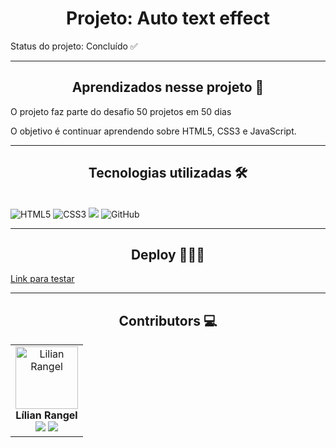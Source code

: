 
<h1 align="center">Projeto: Auto text effect</h1>
<p>Status do projeto: Concluído ✅</p>
<hr>
<h2 align="center">Aprendizados nesse projeto 🎯</h2>
<p>O projeto faz parte do desafio 50 projetos em 50 dias </p>

<p> O objetivo é continuar aprendendo sobre HTML5, CSS3 e JavaScript.</p>

<hr>
<h2 align="center">Tecnologias utilizadas 🛠</h2><br>
<img src="https://img.shields.io/badge/HTML5-E34F26?style=for-the-badge&logo=html5&logoColor=white" alt="HTML5" data-canonical-src="https://img.shields.io/badge/html5-%23E34F26.svg?style=for-the-badge&amp;logo=html5&amp;logoColor=white" style="max-width: 100%;">
<img src="https://img.shields.io/badge/CSS3-1572B6?style=for-the-badge&logo=css3&logoColor=white" alt="CSS3" data-canonical-src="https://img.shields.io/badge/css3-%231572B6.svg?style=for-the-badge&amp;logo=css3&amp;logoColor=white" style="max-width: 100%;">
<img src="https://img.shields.io/badge/JavaScript-323330?style=for-the-badge&logo=javascript&logoColor=F7DF1E" >
<img src="https://img.shields.io/badge/GitHub-100000?style=for-the-badge&logo=github&logoColor=white" alt="GitHub" style="max-width: 100%">

<hr>
<h2 align="center">Deploy 👨🏽‍💻</h2>
<a href="https://lilian-rangel-text-effect.netlify.app/" target="_blank">Link para testar</a>


<hr>
<h2 align="center"> Contributors 💻</h2>
<table align="center">
<tbody>
<tr>
<td align="center">
<img src="https://avatars.githubusercontent.com/u/105670314?v=4" width="100px;" alt="Lilian Rangel" style="max-width: 100%;"><br><b>Lílian Rangel</b>
<br>
<a href="https://www.linkedin.com/in/lilian-rangel-de-paiva/"><img src="https://img.shields.io/badge/LinkedIn-0077B5?style=for-the-badge&logo=linkedin&logoColor=white"></a>
<a href="https://github.com/lilian-rangel"><img src="https://img.shields.io/badge/GitHub-100000?style=for-the-badge&logo=github&logoColor=white"></a>
</td>

</tr>
</tbody>
</table>
